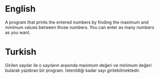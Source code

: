 # English
A program that prints the entered numbers by finding the maximum and minimum values between those numbers. You can enter as many numbers as you want.

# Turkish
Girilen sayılar ile o sayıların arasında maximum değeri ve minimum değeri bularak yazdıran bir program. İstenildiği kadar sayı girilebilmektedir.
